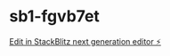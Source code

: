 # sb1-fgvb7et

[Edit in StackBlitz next generation editor ⚡️](https://stackblitz.com/~/github.com/DevilWill74/sb1-fgvb7et)